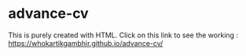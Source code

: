 # advance-cv
This is purely created with HTML. 
Click on this link to see the working : https://whokartikgambhir.github.io/advance-cv/


